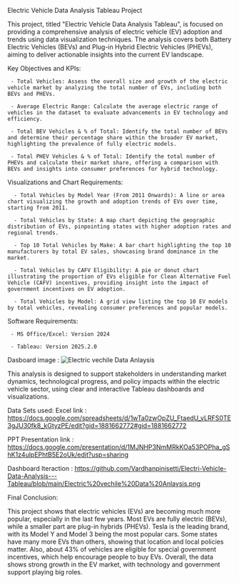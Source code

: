 Electric Vehicle Data Analysis Tableau Project

This project, titled "Electric Vehicle Data Analysis Tableau", is focused on providing a comprehensive analysis of electric vehicle (EV) adoption and trends using data visualization techniques. The analysis covers both Battery Electric Vehicles (BEVs) and Plug-in Hybrid Electric Vehicles (PHEVs), aiming to deliver actionable insights into the current EV landscape.

Key Objectives and KPIs:

     - Total Vehicles: Assess the overall size and growth of the electric vehicle market by analyzing the total number of EVs, including both BEVs and PHEVs.

     - Average Electric Range: Calculate the average electric range of vehicles in the dataset to evaluate advancements in EV technology and efficiency.

     - Total BEV Vehicles & % of Total: Identify the total number of BEVs and determine their percentage share within the broader EV market, highlighting the prevalence of fully electric models.

     - Total PHEV Vehicles & % of Total: Identify the total number of PHEVs and calculate their market share, offering a comparison with BEVs and insights into consumer preferences for hybrid technology.

Visualizations and Chart Requirements:

      - Total Vehicles by Model Year (From 2011 Onwards): A line or area chart visualizing the growth and adoption trends of EVs over time, starting from 2011.

      - Total Vehicles by State: A map chart depicting the geographic distribution of EVs, pinpointing states with higher adoption rates and regional trends.

      - Top 10 Total Vehicles by Make: A bar chart highlighting the top 10 manufacturers by total EV sales, showcasing brand dominance in the market.

      - Total Vehicles by CAFV Eligibility: A pie or donut chart illustrating the proportion of EVs eligible for Clean Alternative Fuel Vehicle (CAFV) incentives, providing insight into the impact of government incentives on EV adoption.

      - Total Vehicles by Model: A grid view listing the top 10 EV models by total vehicles, revealing consumer preferences and popular models.

Software Requirements:

     - MS Office/Excel: Version 2024

     - Tableau: Version 2025.2.0
Dasboard image :  ![Electric vechile Data Anlaysis](https://github.com/user-attachments/assets/bf721515-447a-4234-8009-d25248b46553)


This analysis is designed to support stakeholders in understanding market dynamics, technological progress, and policy impacts within the electric vehicle sector, using clear and interactive Tableau dashboards and visualizations.


Data Sets used: Excel link : https://docs.google.com/spreadsheets/d/1wTa0zwOpZU_FtaedU_vLRFS0TE3gJU30fk8_kGtyzPE/edit?gid=1881662772#gid=1881662772

PPT Presentation link : https://docs.google.com/presentation/d/1MJNHP3NmMRkKOa53POPha_gShK1z4ulpEPhtB5E2oUk/edit?usp=sharing

Dashboard Iteraction : https://github.com/Vardhanpinisetti/Electri-Vehicle-Data-Analysis---Tableau/blob/main/Electric%20vechile%20Data%20Anlaysis.png


Final Conclusion: 

This project shows that electric vehicles (EVs) are becoming much more popular, especially in the last few years. Most EVs are fully electric (BEVs), while a smaller part are plug-in hybrids (PHEVs). Tesla is the leading brand, with its Model Y and Model 3 being the most popular cars. Some states have many more EVs than others, showing that location and local policies matter. Also, about 43% of vehicles are eligible for special government incentives, which help encourage people to buy EVs. Overall, the data shows strong growth in the EV market, with technology and government support playing big roles.
